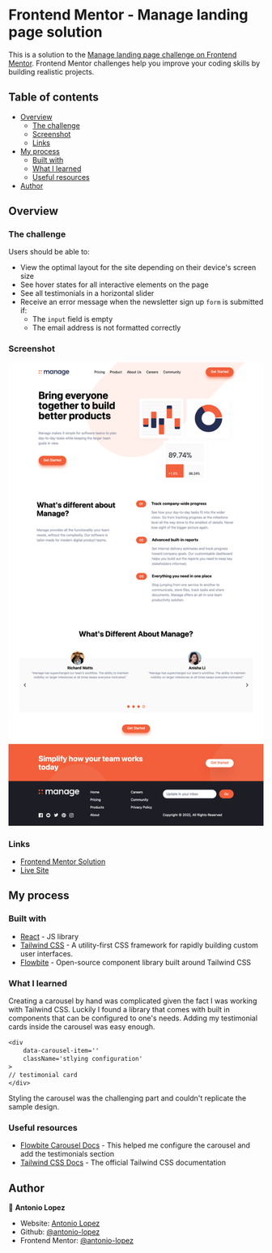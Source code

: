 # Frontend Mentor - Manage landing page solution

This is a solution to the [Manage landing page challenge on Frontend Mentor](https://www.frontendmentor.io/challenges/manage-landing-page-SLXqC6P5). Frontend Mentor challenges help you improve your coding skills by building realistic projects.

## Table of contents

- [Overview](#overview)
  - [The challenge](#the-challenge)
  - [Screenshot](#screenshot)
  - [Links](#links)
- [My process](#my-process)
  - [Built with](#built-with)
  - [What I learned](#what-i-learned)
  - [Useful resources](#useful-resources)
- [Author](#author)

## Overview

### The challenge

Users should be able to:

- View the optimal layout for the site depending on their device's screen size
- See hover states for all interactive elements on the page
- See all testimonials in a horizontal slider
- Receive an error message when the newsletter sign up `form` is submitted if:
  - The `input` field is empty
  - The email address is not formatted correctly

### Screenshot

![](./src/images/fm-landing-page-screenshot.png)

### Links

- [Frontend Mentor Solution](https://your-solution-url.com)
- [Live Site](https://antonio-fm-landing-page.netlify.app/)

## My process

### Built with

- [React](https://reactjs.org/) - JS library
- [Tailwind CSS](https://tailwindcss.com/) - A utility-first CSS framework for rapidly building custom user interfaces.
- [Flowbite](https://flowbite.com/) - Open-source component library built around Tailwind CSS

### What I learned

Creating a carousel by hand was complicated given the fact I was working with Tailwind CSS. Luckily I found a library that comes with built in components that can be configured to one's needs. Adding my testimonial cards inside the carousel was easy enough.

```
<div
	data-carousel-item=''
	className='stlying configuration'
>
// testimonial card
</div>
```

Styling the carousel was the challenging part and couldn't replicate the sample design.

### Useful resources

- [Flowbite Carousel Docs](https://flowbite.com/docs/components/carousel/) - This helped me configure the carousel and add the testimonials section
- [Tailwind CSS Docs](https://tailwindcss.com/docs/installation) - The official Tailwind CSS documentation

## Author

👤 **Antonio Lopez**

- Website: [Antonio Lopez](https://www.antoniolopez.me/)
- Github: [@antonio-lopez](https://github.com/antonio-lopez)
- Frontend Mentor: [@antonio-lopez](https://www.frontendmentor.io/profile/antonio-lopez)
